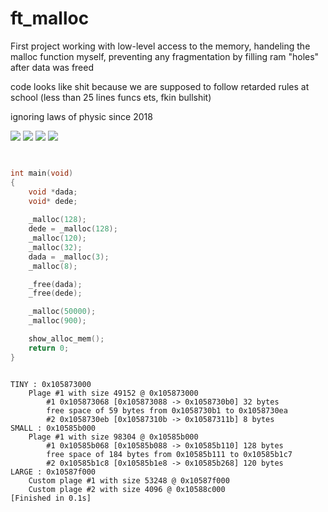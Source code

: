 # ft_malloc


First project working with low-level access to the memory, handeling the malloc function myself, preventing any fragmentation by filling ram "holes" after data was freed

code looks like shit because we are supposed to follow retarded rules at school (less than 25 lines funcs ets, fkin bullshit)


ignoring laws of physic since 2018

![](https://puu.sh/z8yW6/db4c4ae49e.png)
![](https://puu.sh/z8yYc/b9e5d3ae8d.png)
![](https://puu.sh/z8yYK/cbea68e25c.png)
![](https://puu.sh/z8yZp/8aa545df7e.png)





``` C


int main(void)
{
	void *dada;
	void* dede;
	
	_malloc(128);
	dede = _malloc(128);
	_malloc(120);
	_malloc(32);
	dada = _malloc(3);
	_malloc(8);

	_free(dada);
	_free(dede);

	_malloc(50000);
	_malloc(900);

	show_alloc_mem();
	return 0;
}

```




```

TINY : 0x105873000 
	Plage #1 with size 49152 @ 0x105873000
		#1 0x105873068 [0x105873088 -> 0x1058730b0] 32 bytes
		free space of 59 bytes from 0x1058730b1 to 0x1058730ea 
		#2 0x1058730eb [0x10587310b -> 0x10587311b] 8 bytes
SMALL : 0x10585b000 
	Plage #1 with size 98304 @ 0x10585b000
		#1 0x10585b068 [0x10585b088 -> 0x10585b110] 128 bytes
		free space of 184 bytes from 0x10585b111 to 0x10585b1c7 
		#2 0x10585b1c8 [0x10585b1e8 -> 0x10585b268] 120 bytes
LARGE : 0x10587f000 
	Custom plage #1 with size 53248 @ 0x10587f000
	Custom plage #2 with size 4096 @ 0x10588c000
[Finished in 0.1s]
```
